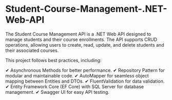 # Student-Course-Management-.NET-Web-API
The Student Course Management API is a .NET Web API designed to manage students and their course enrollments. The API supports CRUD operations, allowing users to create, read, update, and delete students and their associated courses.

This project follows best practices, including:

✔ Asynchronous Methods for better performance. 
✔ Repository Pattern for modular and maintainable code. 
✔ AutoMapper for seamless object mapping between Entities and DTOs. 
✔ FluentValidation for data validation. 
✔ Entity Framework Core (EF Core) with SQL Server for database management. 
✔ Swagger UI for easy API testing. 
